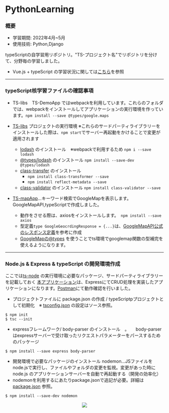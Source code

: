 # PythonLearning

### 概要
* 学習期間: 2022年4月~5月 
* 使用技術: Python,Django

typeScriptの自学習用リポジトリ。"TS-プロジェクト名"でリポジトリを分けて、分野毎の学習しました。
* Vue.js + typeScript の学習状況に関しては[こちら](https://github.com/worldwideweb13/typeScript/blob/main/ts-vue-grammer/README.md)を参照

---

### typeScript核学習ファイルの確認事項


* TS-libs　TS-DemoApp ではwebpackを利用しています。これらのフォルダでは、webpackをインストールしてアプリケーションの実行環境を作っています。`npm install --save @types/google.maps`

* [TS-libs](TS-libs) プロジェクトの実行環境    ※これらのサードパーティライブラリーをインストールした際は、`npm start`でサーバー再起動をかけることで変更が適用されます 
  * [lodash](https://lodash.com/) のインストール　※webpackで利用するため `npm i --save lodash`
  * [@types/lodash](https://www.npmjs.com/package/@types/lodash/) のインストール `npm install --save-dev @types/lodash`
  * [class-transfer](https://www.npmjs.com/package/class-transformer#installation) のインストール
    * `npm install class-transformer --save`
    * `npm install reflect-metadata --save`
  * [class-validator](https://www.npmjs.com/package/class-validator) のインストール `npm install class-validator --save`

* [TS-mapApp](typeScript/TS-mapApp)...キーワード検索でGoogleMapを表示します。GoogleMapAPI,typeScriptで作成しました。
  * 動作をさせる際は、axiosをインストールします。　`npm install --save axios`
  * 型定義`type GoogleGeocrdingResponse = {...}`は、[GoogleMapAPI公式のレスポンス定義](https://developers.google.com/maps/documentation/geocoding/requests-geocoding)を参考に作成
  * [GoogleMapの@types](https://www.npmjs.com/package/@types/google.maps) を使うことでts環境でgooglemap関数の型補完を使えるようになります。

---
### Node.js & Express & typeScript の開発環境作成
ここでは[ts-node](ts-node) の実行環境に必要なパッケージ、サードパーティライブラリーを記載しておく
[本アプリケーション](ts-node)は、ExpressにてCRUD処理を実装したアプリケーションになります。[Postman](https://www.postman.com/)にて動作確認を行いました。

* プロジェクトファイルに package.json の作成 / typeScriptpプロジェクトとして初期化　※ [tsconfig.json](typeScript/ts-node/tsconfig.json) の設定はソース参照。
```
$ npm init
$ tsc --init
```
* expressフレームワーク/ body-parser のインストール　。　　body-parserはexpressサーバーで受け取ったリクエストパラメーターをパースするためのパッケージ
```
$ npm install --save express body-parser
```
* 開発環境で必要なパッケージのインストール nodemon...JSファイルをnode.jsで実行し、ファイルやフォルダの変更を監視。変更があった時にnode.js のアプリケーションサーバーを自動で再起動する（開発の効率化）
* nodemonを利用するにあたりpackage.jsonで追記が必要。詳細は[package.json](typeScript/ts-node/package.json) 参照。 
```
$ npm install --save-dev nodemon
```

<p align="center">
  <img src="https://user-images.githubusercontent.com/75665390/179008552-41f81a9d-ee84-4fd0-9e7a-1e92e5afee6a.png" />
</p>

